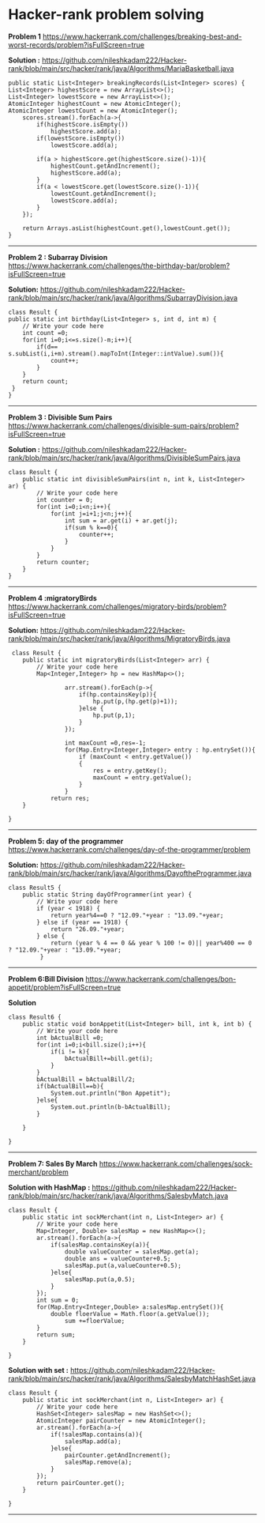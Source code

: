 # Hacker-rank problem solving ###

**Problem 1**
https://www.hackerrank.com/challenges/breaking-best-and-worst-records/problem?isFullScreen=true

**Solution :**
https://github.com/nileshkadam222/Hacker-rank/blob/main/src/hacker/rank/java/Algorithms/MariaBasketball.java

    public static List<Integer> breakingRecords(List<Integer> scores) {
    List<Integer> highestScore = new ArrayList<>();
    List<Integer> lowestScore = new ArrayList<>();
    AtomicInteger highestCount = new AtomicInteger();
    AtomicInteger lowestCount = new AtomicInteger();
        scores.stream().forEach(a->{
            if(highestScore.isEmpty())
                highestScore.add(a);
            if(lowestScore.isEmpty())
                lowestScore.add(a);

            if(a > highestScore.get(highestScore.size()-1)){
                highestCount.getAndIncrement();
                highestScore.add(a);
            }
            if(a < lowestScore.get(lowestScore.size()-1)){
                lowestCount.getAndIncrement();
                lowestScore.add(a);
            }
        });

        return Arrays.asList(highestCount.get(),lowestCount.get());
    }
---
**Problem 2 : Subarray Division**
https://www.hackerrank.com/challenges/the-birthday-bar/problem?isFullScreen=true

**Solution:**
https://github.com/nileshkadam222/Hacker-rank/blob/main/src/hacker/rank/java/Algorithms/SubarrayDivision.java

    class Result {
    public static int birthday(List<Integer> s, int d, int m) {
        // Write your code here
        int count =0;
        for(int i=0;i<=s.size()-m;i++){
            if(d== s.subList(i,i+m).stream().mapToInt(Integer::intValue).sum()){
                count++;
            }
        }
        return count;
     }
    }
----------------
**Problem 3 : Divisible Sum Pairs**
https://www.hackerrank.com/challenges/divisible-sum-pairs/problem?isFullScreen=true

**Solution :**
https://github.com/nileshkadam222/Hacker-rank/blob/main/src/hacker/rank/java/Algorithms/DivisibleSumPairs.java

    class Result {
        public static int divisibleSumPairs(int n, int k, List<Integer> ar) {
            // Write your code here
            int counter = 0;
            for(int i=0;i<n;i++){
                for(int j=i+1;j<n;j++){
                    int sum = ar.get(i) + ar.get(j);
                    if(sum % k==0){
                        counter++;
                    }
                }
            }
            return counter;
        } 
    }

------------
**Problem 4 :migratoryBirds**
https://www.hackerrank.com/challenges/migratory-birds/problem?isFullScreen=true

**Solution:**
https://github.com/nileshkadam222/Hacker-rank/blob/main/src/hacker/rank/java/Algorithms/MigratoryBirds.java
   
     class Result {
        public static int migratoryBirds(List<Integer> arr) {
            // Write your code here
            Map<Integer,Integer> hp = new HashMap<>();
    
                    arr.stream().forEach(p->{
                        if(hp.containsKey(p)){
                            hp.put(p,(hp.get(p)+1));
                        }else {
                            hp.put(p,1);
                        }
                    });
    
                    int maxCount =0,res=-1;
                    for(Map.Entry<Integer,Integer> entry : hp.entrySet()){
                        if (maxCount < entry.getValue())
                        {
                            res = entry.getKey();
                            maxCount = entry.getValue();
                        }
                    }
                return res;
        }
    
    }

----
**Problem 5: day of the programmer**
https://www.hackerrank.com/challenges/day-of-the-programmer/problem

**Solution:**
https://github.com/nileshkadam222/Hacker-rank/blob/main/src/hacker/rank/java/Algorithms/DayoftheProgrammer.java

    class Result5 {
        public static String dayOfProgrammer(int year) {
            // Write your code here
            if (year < 1918) {
                return year%4==0 ? "12.09."+year : "13.09."+year;
            } else if (year == 1918) {
                return "26.09."+year;
            } else {
                return (year % 4 == 0 && year % 100 != 0)|| year%400 == 0 ? "12.09."+year : "13.09."+year;
             }
----
**Problem 6:Bill Division**
https://www.hackerrank.com/challenges/bon-appetit/problem?isFullScreen=true

**Solution**

    class Result6 {
        public static void bonAppetit(List<Integer> bill, int k, int b) {
            // Write your code here
            int bActualBill =0;
            for(int i=0;i<bill.size();i++){
                if(i != k){
                    bActualBill+=bill.get(i);
                }
            }
            bActualBill = bActualBill/2;
            if(bActualBill==b){
                System.out.println("Bon Appetit");
            }else{
                System.out.println(b-bActualBill);
            }
    
        }
    
    }
---
**Problem 7: Sales By March**
https://www.hackerrank.com/challenges/sock-merchant/problem

**Solution with HashMap :**
https://github.com/nileshkadam222/Hacker-rank/blob/main/src/hacker/rank/java/Algorithms/SalesbyMatch.java

    class Result {
        public static int sockMerchant(int n, List<Integer> ar) {
            // Write your code here
            Map<Integer, Double> salesMap = new HashMap<>();
            ar.stream().forEach(a->{
                if(salesMap.containsKey(a)){
                    double valueCounter = salesMap.get(a);
                    double ans = valueCounter+0.5;
                    salesMap.put(a,valueCounter+0.5);
                }else{
                    salesMap.put(a,0.5);
                }
            });
            int sum = 0;
            for(Map.Entry<Integer,Double> a:salesMap.entrySet()){
                double floerValue = Math.floor(a.getValue());
                    sum +=floerValue;
            }
            return sum;
        }
    
    }

**Solution with set :**
https://github.com/nileshkadam222/Hacker-rank/blob/main/src/hacker/rank/java/Algorithms/SalesbyMatchHashSet.java

    class Result {
        public static int sockMerchant(int n, List<Integer> ar) {
            // Write your code here
            HashSet<Integer> salesMap = new HashSet<>();
            AtomicInteger pairCounter = new AtomicInteger();
            ar.stream().forEach(a->{
                if(!salesMap.contains(a)){
                    salesMap.add(a);
                }else{
                    pairCounter.getAndIncrement();
                    salesMap.remove(a);
                }
            });
            return pairCounter.get();
        }
    
    }

---